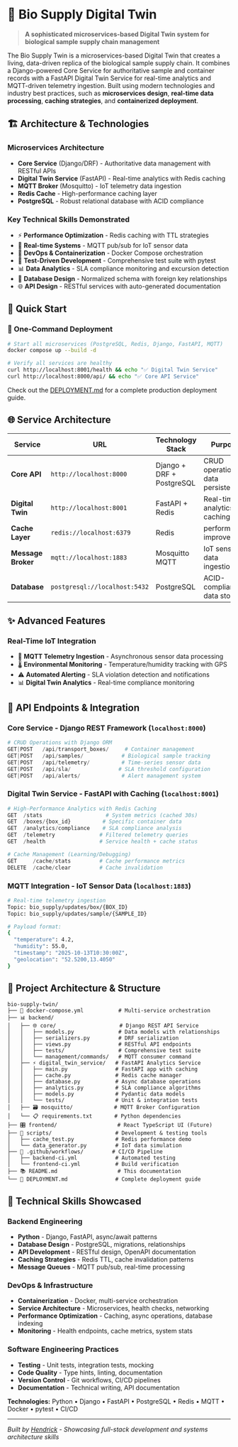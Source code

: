 # 🧬 Bio Supply Digital Twin

> **A sophisticated microservices-based Digital Twin system for biological sample supply chain management**

The Bio Supply Twin is a microservices-based Digital Twin that creates a living, data-driven replica of the biological sample supply chain. It combines a Django-powered Core Service for authoritative sample and container records with a FastAPI Digital Twin Service for real-time analytics and MQTT-driven telemetry ingestion. Built using modern technologies and industry best practices, such as **microservices design**, **real-time data processing**, **caching strategies**, and **containerized deployment**.

## 🏗️ Architecture & Technologies

### **Microservices Architecture**
- **Core Service** (Django/DRF) - Authoritative data management with RESTful APIs
- **Digital Twin Service** (FastAPI) - Real-time analytics with Redis caching
- **MQTT Broker** (Mosquitto) - IoT telemetry data ingestion
- **Redis Cache** - High-performance caching layer
- **PostgreSQL** - Robust relational database with ACID compliance

### **Key Technical Skills Demonstrated**
- ⚡ **Performance Optimization** - Redis caching with TTL strategies
- 🔄 **Real-time Systems** - MQTT pub/sub for IoT sensor data
- 🐳 **DevOps & Containerization** - Docker Compose orchestration
- 🧪 **Test-Driven Development** - Comprehensive test suite with pytest
- 📊 **Data Analytics** - SLA compliance monitoring and excursion detection
- 🔐 **Database Design** - Normalized schema with foreign key relationships
- 🌐 **API Design** - RESTful services with auto-generated documentation

## 🚀 Quick Start

### **🐳 One-Command Deployment**
```bash
# Start all microservices (PostgreSQL, Redis, Django, FastAPI, MQTT)
docker compose up --build -d

# Verify all services are healthy
curl http://localhost:8001/health && echo "✅ Digital Twin Service"
curl http://localhost:8000/api/ && echo "✅ Core API Service"
```
Check out the [DEPLOYMENT.md](./DEPLOYMENT.md) for a complete production deployment guide.


## 🌐 Service Architecture

| Service | URL | Technology Stack | Purpose |
|---------|-----|------------------|---------|
| **Core API** | `http://localhost:8000` | Django + DRF + PostgreSQL | CRUD operations, data persistence |
| **Digital Twin** | `http://localhost:8001` | FastAPI + Redis | Real-time analytics, caching |
| **Cache Layer** | `redis://localhost:6379` | Redis  | performance improvement |
| **Message Broker** | `mqtt://localhost:1883` | Mosquitto MQTT | IoT sensor data ingestion |
| **Database** | `postgresql://localhost:5432` | PostgreSQL | ACID-compliant data storage |

## ✨ Advanced Features

### **Real-Time IoT Integration**
- 📡 **MQTT Telemetry Ingestion** - Asynchronous sensor data processing
- 🌡️ **Environmental Monitoring** - Temperature/humidity tracking with GPS
- ⚠️ **Automated Alerting** - SLA violation detection and notifications
- 📊 **Digital Twin Analytics** - Real-time compliance monitoring


## 🔌 API Endpoints & Integration

### **Core Service** - Django REST Framework (`localhost:8000`)
```python
# CRUD Operations with Django ORM
GET|POST   /api/transport_boxes/     # Container management
GET|POST   /api/samples/            # Biological sample tracking  
GET|POST   /api/telemetry/          # Time-series sensor data
GET|POST   /api/sla/               # SLA threshold configuration
GET|POST   /api/alerts/             # Alert management system
```

### **Digital Twin Service** - FastAPI with Caching (`localhost:8001`)
```python
# High-Performance Analytics with Redis Caching
GET  /stats                    # System metrics (cached 30s)
GET  /boxes/{box_id}          # Specific container data
GET  /analytics/compliance    # SLA compliance analysis
GET  /telemetry              # Filtered telemetry queries
GET  /health                 # Service health + cache status

# Cache Management (Learning/Debugging)
GET     /cache/stats         # Cache performance metrics
DELETE  /cache/clear         # Cache invalidation
```

### **MQTT Integration** - IoT Sensor Data (`localhost:1883`)
```bash
# Real-time telemetry ingestion
Topic: bio_supply/updates/box/{BOX_ID}
Topic: bio_supply/updates/sample/{SAMPLE_ID}

# Payload format:
{
  "temperature": 4.2,
  "humidity": 55.0,
  "timestamp": "2025-10-13T10:30:00Z",
  "geolocation": "52.5200,13.4050"
}
```

## 📁 Project Architecture & Structure

```
bio-supply-twin/
├── 🐳 docker-compose.yml           # Multi-service orchestration
├── 📊 backend/
│   ├── 🌐 core/                    # Django REST API Service
│   │   ├── models.py              # Data models with relationships
│   │   ├── serializers.py         # DRF serialization
│   │   ├── views.py               # RESTful API endpoints  
│   │   ├── tests/                 # Comprehensive test suite
│   │   └── management/commands/   # MQTT consumer command
│   ├── ⚡ digital_twin_service/   # FastAPI Analytics Service
│   │   ├── main.py               # FastAPI app with caching
│   │   ├── cache.py              # Redis cache manager
│   │   ├── database.py           # Async database operations
│   │   ├── analytics.py          # SLA compliance algorithms
│   │   ├── models.py             # Pydantic data models
│   │   └── tests/                # Unit & integration tests
│   ├── 🗃️ mosquitto/             # MQTT Broker Configuration
│   └── 📋 requirements.txt       # Python dependencies
├── 🎛️ frontend/                   # React TypeScript UI (Future)
├── 🧪 scripts/                    # Development & testing tools
│   ├── cache_test.py             # Redis performance demo
│   └── data_generator.py         # IoT data simulation
├── 🔄 .github/workflows/         # CI/CD Pipeline
│   ├── backend-ci.yml            # Automated testing
│   └── frontend-ci.yml           # Build verification
├── 📚 README.md                   # This documentation  
└── 🚀 DEPLOYMENT.md               # Complete deployment guide
```

## 🎯 Technical Skills Showcased

### **Backend Engineering**
- **Python** - Django, FastAPI, async/await patterns
- **Database Design** - PostgreSQL, migrations, relationships
- **API Development** - RESTful design, OpenAPI documentation
- **Caching Strategies** - Redis TTL, cache invalidation patterns
- **Message Queues** - MQTT pub/sub, real-time processing

### **DevOps & Infrastructure**
- **Containerization** - Docker, multi-service orchestration
- **Service Architecture** - Microservices, health checks, networking
- **Performance Optimization** - Caching, async operations, database indexing
- **Monitoring** - Health endpoints, cache metrics, system stats

### **Software Engineering Practices**
- **Testing** - Unit tests, integration tests, mocking
- **Code Quality** - Type hints, linting, documentation
- **Version Control** - Git workflows, CI/CD pipelines
- **Documentation** - Technical writing, API documentation


**Technologies:** Python • Django • FastAPI • PostgreSQL • Redis • MQTT • Docker • pytest • CI/CD

---

*Built by [Hendrick](https://github.com/HendrickFS) - Showcasing full-stack development and systems architecture skills*